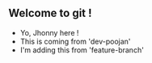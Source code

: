 ## Welcome to git !

- Yo, Jhonny here !
- This is coming from 'dev-poojan'
- I'm adding this from 'feature-branch'